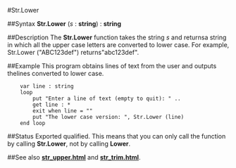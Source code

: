 
#Str.Lower

##Syntax
**Str.Lower** (*s* : **string**) : **string**



##Description
The **Str.Lower** function takes the string *s* and returnsa string in which all the upper case letters are converted to lower case. For example, Str.Lower ("ABC123def") returns"abc123def".



##Example
This program obtains lines of text from the user and outputs thelines converted to lower case.


        var line : string
        loop
            put "Enter a line of text (empty to quit): " ..
            get line : *
            exit when line = ""
            put "The lower case version: ", Str.Lower (line)
        end loop
    
##Status
Exported qualified.
This means that you can only call the function by calling **Str.Lower**, not by calling **Lower**.



##See also
**[str_upper.html](Str.Upper)** and **[str_trim.html](Str.Trim)**.


